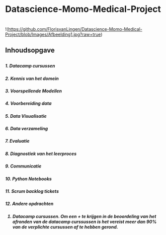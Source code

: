 # <h1> Datascience-Momo-Medical-Project <h1>
!(https://github.com/FlorisvanLingen/Datascience-Momo-Medical-Project/blob/Images/Afbeelding1.jpg?raw=true)
  
 

<h2> Inhoudsopgave <h2>
  <h5> 1. Datacamp cursussen <h5>
  <h5> 2. Kennis van het domein <h5>	
  <h5> 3. Voorspellende Modellen <h5>
  <h5> 4. Voorbereiding data <h5>
  <h5> 5. Data Visualisatie <h5>	
  <h5> 6. Data verzameling <h5>	
  <h5> 7. Evaluatie <h5>	
  <h5> 8. Diagnostiek van het leerproces <h5>
  <h5> 9. Communicatie <h5>
  <h5> 10. Python Notebooks <h5>	
  <h5> 11. Scrum backlog tickets <h5>
  <h5> 12. Andere opdrachten <h5>


1. Datacamp cursussen.
Om een + te krijgen in de beoordeling van het afronden van de datacamp curssussen is het vereist meer dan 90% van de verplichte cursussen af te hebben gerond.
